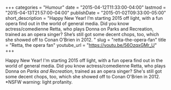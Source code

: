 +++
categories = "Humour"
date = "2015-04-12T11:33:00-04:00"
lastmod = "2015-04-13T21:57:00-04:00"
publishDate = "2015-01-02T09:33:00-05:00"
short_description = "Happy New Year! I’m starting 2015 off light, with a fun opera find out in the world of general media. Did you know actress/comedienne Retta, who plays Donna on Parks and Recreation, trained as an opera singer? She’s still got some decent chops, too, which she showed off to Conan O’Brien in 2012. "
slug = "retta-the-opera-fan"
title = "Retta, the opera fan"
youtube_url = "https://youtu.be/56OzqxGMr_U"
+++

Happy New Year! I'm starting 2015 off light, with a fun opera find out in the world of general media. Did you know actress/comedienne Retta, who plays Donna on *Parks and Recreation*, trained as an opera singer? She's still got some decent chops, too, which she showed off to Conan O'Brien in 2012. *NSFW warning: light profanity.
